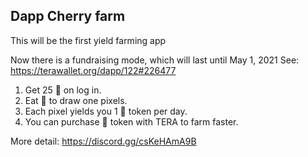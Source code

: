 ## Dapp Cherry farm

This will be the first yield farming app

Now there is a fundraising mode, which will last until May 1, 2021
See: https://terawallet.org/dapp/122#226477


 

1. Get 25 🍒 on log in. 
2. Eat 🍒 to draw one pixels. 
3. Each pixel yields you 1 🍒 token per day.
4. You can purchase 🍒 token with TERA to farm faster.

More detail: https://discord.gg/csKeHAmA9B


